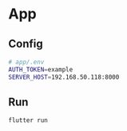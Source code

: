 # App

## Config

```bash
# app/.env
AUTH_TOKEN=example
SERVER_HOST=192.168.50.118:8000
```

## Run

```bash
flutter run
```